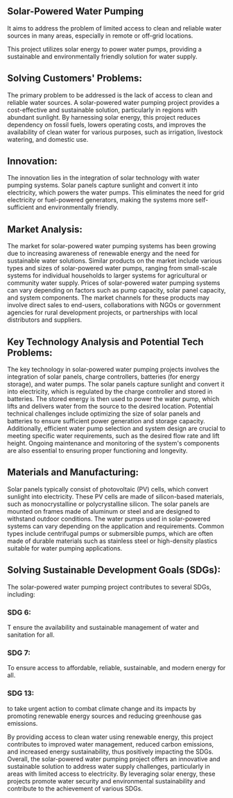 ##  Solar-Powered Water Pumping
   
 It aims to address the problem of limited access to clean and reliable water sources in many areas, especially in remote or off-grid locations. 

This project utilizes solar energy to power 
water pumps, providing a sustainable and environmentally friendly solution for water supply.

## Solving Customers' Problems:

The primary problem to be addressed is the lack of access to clean and reliable water sources. 
A solar-powered water pumping project provides a cost-effective and sustainable solution, 
particularly in regions with abundant sunlight. By harnessing solar energy, this project reduces 
dependency on fossil fuels, lowers operating costs, and improves the availability of clean water 
for various purposes, such as irrigation, livestock watering, and domestic use.

## Innovation:

The innovation lies in the integration of solar technology with water pumping systems. Solar 
panels capture sunlight and convert it into electricity, which powers the water pumps. This 
eliminates the need for grid electricity or fuel-powered generators, making the systems more 
self-sufficient and environmentally friendly.

## Market Analysis:

The market for solar-powered water pumping systems has been growing due to increasing 
awareness of renewable energy and the need for sustainable water solutions. Similar products 
on the market include various types and sizes of solar-powered water pumps, ranging from 
small-scale systems for individual households to larger systems for agricultural or community 
water supply.
Prices of solar-powered water pumping systems can vary depending on factors such as pump 
capacity, solar panel capacity, and system components. The market channels for these products 
may involve direct sales to end-users, collaborations with NGOs or government agencies for 
rural development projects, or partnerships with local distributors and suppliers.

## Key Technology Analysis and Potential Tech Problems:

The key technology in solar-powered water pumping projects involves the integration of solar 
panels, charge controllers, batteries (for energy storage), and water pumps. The solar panels 
capture sunlight and convert it into electricity, which is regulated by the charge controller and 
stored in batteries. The stored energy is then used to power the water pump, which lifts and 
delivers water from the source to the desired location.
Potential technical challenges include optimizing the size of solar panels and batteries to ensure 
sufficient power generation and storage capacity. Additionally, efficient water pump selection 
and system design are crucial to meeting specific water requirements, such as the desired flow 
rate and lift height. Ongoing maintenance and monitoring of the system's components are also 
essential to ensuring proper functioning and longevity.

## Materials and Manufacturing:

Solar panels typically consist of photovoltaic (PV) cells, which convert sunlight into electricity. 
These PV cells are made of silicon-based materials, such as monocrystalline or polycrystalline 
silicon. The solar panels are mounted on frames made of aluminum or steel and are designed 
to withstand outdoor conditions.
The water pumps used in solar-powered systems can vary depending on the application and 
requirements. Common types include centrifugal pumps or submersible pumps, which are 
often made of durable materials such as stainless steel or high-density plastics suitable for water 
pumping applications.

## Solving Sustainable Development Goals (SDGs):

The solar-powered water pumping project contributes to several SDGs, including:
### SDG 6:
 T ensure the availability and sustainable management of water and sanitation for all.
### SDG 7: 
To ensure access to affordable, reliable, sustainable, and modern energy for all.
### SDG 13: 
to take urgent action to combat climate change and its impacts by promoting renewable 
energy sources and reducing greenhouse gas emissions.

By providing access to clean water using renewable energy, this project contributes to improved 
water management, reduced carbon emissions, and increased energy sustainability, thus 
positively impacting the SDGs.
Overall, the solar-powered water pumping project offers an innovative and sustainable solution 
to address water supply challenges, particularly in areas with limited access to electricity. By 
leveraging solar energy, these projects promote water security and environmental sustainability 
and contribute to the achievement of various SDGs.
